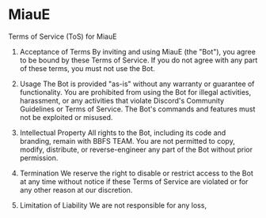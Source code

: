 # MiauE
Terms of Service (ToS) for MiauE
1. Acceptance of Terms
By inviting and using MiauE (the "Bot"), you agree to be bound by these Terms of Service. If you do not agree with any part of these terms, you must not use the Bot.

2. Usage
The Bot is provided "as-is" without any warranty or guarantee of functionality.
You are prohibited from using the Bot for illegal activities, harassment, or any activities that violate Discord's Community Guidelines or Terms of Service.
The Bot's commands and features must not be exploited or misused.
3. Intellectual Property
All rights to the Bot, including its code and branding, remain with BBFS TEAM. You are not permitted to copy, modify, distribute, or reverse-engineer any part of the Bot without prior permission.

4. Termination
We reserve the right to disable or restrict access to the Bot at any time without notice if these Terms of Service are violated or for any other reason at our discretion.

5. Limitation of Liability
We are not responsible for any loss,
